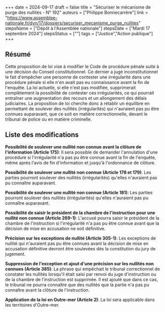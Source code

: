 +++
date = 2024-09-17
draft = false
title = "Sécuriser le mécanisme de purge des nullités - N° 192"
auteurs = ["Philippe Bonnecarrère"]
link = "https://www.assemblee-nationale.fr/dyn/17/dossiers/securiser_mecanisme_purge_nullites"
stepsName = ["Dépôt à l'Assemblée nationale"]
stepsDate = ["Mardi 17 septembre 2024"]
stepsStatus = [""]
tags = ["Justice","Action publique"]
+++

## Résumé

Cette proposition de loi vise à modifier le Code de procédure pénale suite à une décision du Conseil constitutionnel. Ce dernier a jugé inconstitutionnel le fait d'empêcher une personne de contester une irrégularité dans une procédure pénale si elle n'en avait pas eu connaissance avant la fin de l'enquête. La loi actuelle, si elle n'est pas modifiée, supprimerait complètement la possibilité de contester ces irrégularités, ce qui pourrait entraîner une augmentation des recours et un allongement des délais judiciaires. La proposition de loi cherche donc à rétablir un équilibre en permettant de soulever des nullités (irrégularités) qui n'auraient pas pu être connues auparavant, que ce soit en matière correctionnelle, devant le tribunal de police ou en matière criminelle.

## Liste des modifications

**Possibilité de soulever une nullité non connue avant la clôture de l'information (Article 175)**: Il sera possible de demander l'annulation d'une procédure si l'irrégularité n'a pas pu être connue avant la fin de l'enquête, même après l'avis de fin d'information et jusqu'à l'ordonnance de clôture.

**Possibilité de soulever une nullité non connue (Article 178 et 179)**: Les parties pourront soulever des nullités (irrégularités) qu'elles n'auraient pas pu connaître auparavant.

**Possibilité de soulever une nullité non connue (Article 181)**: Les parties pourront soulever des nullités (irrégularités) qu'elles n'auraient pas pu connaître auparavant.

**Possibilité de saisir le président de la chambre de l'instruction pour une nullité non connue (Article 269-1)**: L'accusé pourra saisir le président de la chambre de l'instruction si l'irrégularité n'a pas pu être connue avant que la décision de mise en accusation ne soit définitive.

**Précision sur les exceptions de nullité (Article 305-1)**: Les exceptions de nullité qui n'auraient pas pu être connues avant la décision de mise en accusation définitive devront être soulevées dès la constitution du jury de jugement.

**Suppression de l'exception et ajout d'une précision sur les nullités non connues (Article 385)**: La phrase qui empêchait le tribunal correctionnel de constater les nullités lorsqu'il était saisi par renvoi du juge d'instruction ou de la chambre de l'instruction est supprimée. Il est ajouté que dans ce cas, le tribunal ne pourra connaître que des nullités que la partie n'a pas pu connaître avant la clôture de l'instruction.

**Application de la loi en Outre-mer (Article 2)**: La loi sera applicable dans les territoires d'Outre-mer.
